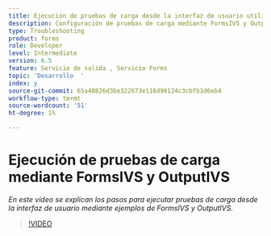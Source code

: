 ```yaml
---
title: Ejecución de pruebas de carga desde la interfaz de usuario utilizando ejemplos de OOTB FormsIVS y OutputIVS
description: Configuración de pruebas de carga mediante FormsIVS y OutputIVS
type: Troubleshooting
product: forms
role: Developer
level: Intermediate
version: 6.5
feature: Servicio de salida , Servicio Forms
topic: 'Desarrollo  '
index: y
source-git-commit: 65a40826d3be322673e116d98124c3cbfb1d6eb4
workflow-type: tm+mt
source-wordcount: '51'
ht-degree: 1%

---
```



# Ejecución de pruebas de carga mediante FormsIVS y OutputIVS

*En este vídeo se explican los pasos para ejecutar pruebas de carga desde la interfaz de usuario mediante ejemplos de FormsIVS y OutputIVS.*

>[!VIDEO](https://video.tv.adobe.com/v/335507?quality=9&learn=on)
